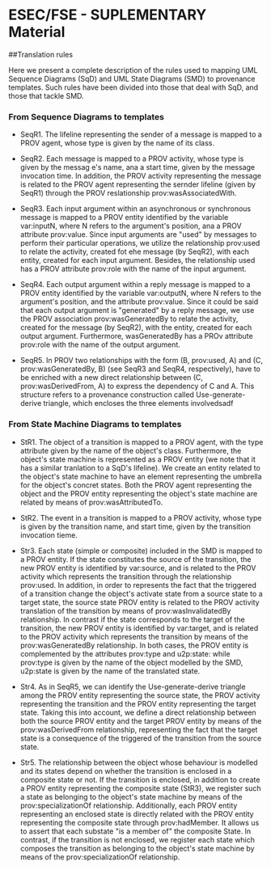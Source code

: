 # ESEC/FSE - SUPLEMENTARY Material



##Translation rules

Here we present a complete description of the rules used to mapping UML Sequence Diagrams (SqD) and UML State Diagrams (SMD) to provenance templates. Such rules have been divided into those that deal with SqD, and those that tackle SMD. 

### From Sequence Diagrams to templates

* SeqR1. The lifeline representing the sender of a message is mapped to a PROV agent, whose type is given by the name of its class. 

* SeqR2. Each message is mapped to a PROV activity, whose type is given by the messag e's name, ana a start time, given by the message invocation time. In addition, the PROV activity representing the message is related to the PROV agent representing the sernder lifeline (given by SeqR1) through the PROV reslationship prov:wasAssociatedWith.

* SeqR3. Each input argument within an asynchronous or synchronous message is mapped to a PROV entity identified by the variable var:inputN, where N refers to the argument's position, ana a PROV attribute prov:value. Since input arguments are "used" by messages to perform their particular operations, we utilize the relationship prov:used to relate the activity, created fot ehe message (by SeqR2), with each entity, created for each input argument. Besides, the relationship used has a PROV attribute prov:role with the name of the input argument. 

* SeqR4. Each output argument within a reply message is mapped to a PROV entity identified by the variable var:outputN, where N refers to the argument's position, and the attribute prov:value. Since it could be said that each output argument is "generated" by a reply message, we use the PROV association prov:wasGeneratedBy to relate the activity, created for the message (by SeqR2), with the entity, created for each output argument. Furthermore, wasGeneratedBy has a PROv attribute prov:role with the name of the output argument.

* SeqR5. In PROV two relationships with the form (B, prov:used, A) and (C, prov:wasGeneratedBy, B) (see SeqR3 and SeqR4, respectively), have to be enriched with a new direct relationship between (C, prov:wasDerivedFrom, A) to express the dependency of C and A. This structure refers to a provenance construction called Use-generate-derive triangle, which encloses the three elements involvedsadf

### From State Machine Diagrams to templates

* StR1. The object of a transition is mapped to a PROV agent, with the type attribute given by the name of the object's class. Furthermore, the object's state machine is represented as a PROV entity (we note that it has a similar tranlation to a SqD's lifeline). We create an entity related to the object's state machine to have an element representing the umbrella for the object's concret states. Both the PROV agent representing the object and the PROV entity representing the object's state machine are related by means of prov:wasAttributedTo.

* StR2. The event in a transition is mapped to a PROV activity, whose type is given by the transition name, and start time, given by the transition invocation tieme. 

* Str3. Each state (simple or composite) included in the SMD is mapped to a PROV entity. If the state constitutes the source of the transition, the new PROV entity is identified by var:source, and is related to the PROV activity which represents the transition through the relationship prov:used. In addition, in order to represents the fact that the triggered of a transition change the object's activate state from a source state to a target state, the source state PROV entity is related to the PROV activity translation of the transition by means of prov:wasInvalidatedBy relationship. In contrast if the state corresponds to the target of the transition, the new PROV entity is identified by var:target, and is related to the PROV activity which represents the transition by means of the prov:wasGeneratedBy relationship. In both cases, the PROV entity is complemented by the attributes prov:type and u2p:state: while prov:type is given by the name of the object modelled by the SMD, u2p:state is given by the name of the translated state. 

* Str4. As in SeqR5, we can identify the Use-generate-derive triangle among the PROV entity representing the source state, the PROV activity representing the transition and the PROV entity representing the target state. Taking this into account, we define a direct relationship between both the source PROV entity and the target PROV entity by means of the prov:wasDerivedFrom relationship, representing the fact that the target state is a consequence of the triggered of the transition from the source state. 

* Str5. The relationship between the object whose behaviour is modelled and its states depend on whether the transition is enclosed in a composite state or not. If the transition is enclosed, in addition to create a PROV entity representing the composite state (StR3), we register such a state as belonging to the object's state machine by means of the prov:specializationOf relationship. Additionally, each PROV entity representing an enclosed state is directly related with the PROV entity representing the composite state through prov:hadMember. It allows us to assert that each substate "is a member of" the composite State. In contrast, if the transition is not enclosed, we register each state which composes the transition as belonging to the object's state machine by means of the prov:specializationOf relationship. 












